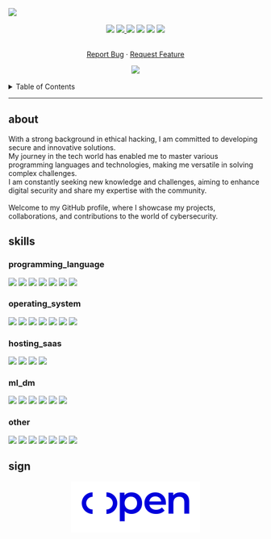 ![](assets/Bottom_up.svg)

<!--   my-icons -->
<p align="center">
</a>
    <a href="https://github.com/adjordjevick/adjordjevick"><img src="https://img.shields.io/badge/status-update-greengreen.svg?style=for-the-badge"></a>
    <a href="https://github.com/adjordjevick/adjordjevick/graphs/contributors"><img src="https://img.shields.io/github/contributors/adjordjevick/adjordjevick?style=for-the-badge">
    <a href="https://github.com/adjordjevick/adjordjevick/stargazers"><img src="https://img.shields.io/github/stars/adjordjevick/adjordjevick?style=for-the-badge"></a>
    <a href="https://github.com/adjordjevick/adjordjevick/network/members"><img src="https://img.shields.io/github/forks/adjordjevick/adjordjevick.svg?style=for-the-badge"></a>
    <a href="https://github.com/adjordjevick/adjordjevick/issues"><img src="https://img.shields.io/github/issues/adjordjevick/adjordjevick.svg?style=for-the-badge"></a>
    <a href="https://github.com/adjordjevick/adjordjevick/blob/master/LICENSE"><img src="https://img.shields.io/github/license/adjordjevick/adjordjevick.svg?style=for-the-badge"></a>
</p>

<!-- PROJECT SHIELDS -->
<!--
*** I'm using markdown "reference style" links for readability.
*** Reference links are enclosed in brackets [ ] instead of parentheses ( ).
*** See the bottom of this document for the declaration of the reference variables
*** for contributors-url, forks-url, etc. This is an optional, concise syntax you may use.
*** https://www.markdownguide.org/basic-syntax/#reference-style-links
-->

<!-- PROJECT LOGO -->
  <p align="center">
    <br />
    <a href="https://github.com/adjordjevick/adjordjevick/issues">Report Bug</a>
    ·
    <a href="https://github.com/adjordjevick/adjordjevick/pulls">Request Feature</a>
  </p>
</div>

<!--   my-header-img
![](./src/header_.png)
<a href="https://www.python.org/"><img src="https://upload.wikimedia.org/wikipedia/commons/c/c3/Python-logo-notext.svg" align="right" height="48" width="48" ></a>
<img align="right" src='https://user-images.githubusercontent.com/5713670/87202985-820dcb80-c2b6-11ea-9f56-7ec461c497c3.gif' width='50"'>
-->
<!--   my-ticker -->
<p align="center">
  <img src="https://readme-typing-svg.herokuapp.com?font=Fira+Code&weight=200&duration=4000&pause=500&color=0000FF&center=true&vCenter=true&random=false&width=800&height=100&lines=Exploring+the+Digital+Frontier;Expert+in+%3CH4ck1ng_%3E+%26+%3CPr0gr4mm1ng_%3E;Innovating+in+Cyber+Security+and+Tech+Solutions">
</p>



<!-- TABLE OF CONTENTS -->
<details>
  <summary>Table of Contents</summary>
  <ol>
    <li><a href="#about">about</a></li>
    <li><a href="#skills">skills</a></li>
     <ul>
        <li><a href="#programming_language">programming_language</a></li>
        <li><a href="#operating_system">operating system</a></li>
        <li><a href="#hosting_saas">hosting_saas</a></li>
        <li><a href="#ml_dm">ml_dm</a></li>
        <li><a href="#other">other</a></li>
     </ul>
    <li><a href="#sign">sign</a></li>
  </ol>
</details>

<!--
    <li><a href="#roadmap">Roadmap</a></li>
    <li><a href="#contributing">Contributing</a></li>
    <li><a href="#license">License</a></li>
    <li><a href="#contact">Contact</a></li>
    <li><a href="#acknowledgments">Acknowledgments</a></li>
<img align="center" src="https://streak-stats.demolab.com?user=Pr0xyG33k&theme=transparent&line_height=60&hide_border=false&show_icons=true" />
-->
---

<h2>about</h2>
With a strong background in ethical hacking, I am committed to developing secure and innovative solutions.
</br>
My journey in the tech world has enabled me to master various programming languages and technologies, making me versatile in solving complex challenges.
</br>
I am constantly seeking new knowledge and challenges, aiming to enhance digital security and share my expertise with the community. 
</br>
</br>
Welcome to my GitHub profile, where I showcase my projects, collaborations, and contributions to the world of cybersecurity.

<!--   my-programming -->
<h2>skills</h2>
<h3>programming_language</h3>
<div align="left">
  <code><img height="25" src="https://img.shields.io/badge/Python-14354C?style=for-the-badge&logo=python&logoColor=white"/></code>
  <code><img height="25" src="https://img.shields.io/badge/Shell_Script-121011?style=for-the-badge&logo=gnu-bash&logoColor=white"/></code>
  <code><img height="25" src="https://img.shields.io/badge/React-20232A?style=for-the-badge&logo=react&logoColor=61DAFB"/></code>
  <code><img height="25" src="https://img.shields.io/badge/Node.js-339933?style=for-the-badge&logo=nodedotjs&logoColor=white"/></code>
  <code><img height="25" src="https://img.shields.io/badge/JavaScript-F7DF1E?style=for-the-badge&logo=javascript&logoColor=black"/></code>
  <code><img height="25" src="https://img.shields.io/badge/C%2B%2B-00599C?style=for-the-badge&logo=c%2B%2B&logoColor=white"/></code>
  <code><img height="25" src="https://img.shields.io/badge/PowerShell-%235391FE.svg?style=for-the-badge&logo=powershell&logoColor=white"/></code>
</div>

<h3>operating_system</h3>
<div align="left">
   <code><img height="25" src="https://img.shields.io/badge/Windows-017AD7?style=for-the-badge&logo=windows&logoColor=white"/></code>
   <code><img height="25" src="https://img.shields.io/badge/Kali-268BEE?style=for-the-badge&logo=kalilinux&logoColor=white"/></code>
   <code><img height="25" src="https://img.shields.io/badge/Red%20Hat-EE0000?style=for-the-badge&logo=redhat&logoColor=white"/></code>
   <code><img height="25" src="https://img.shields.io/badge/cent%20os-002260?style=for-the-badge&logo=centos&logoColor=F0F0F0"/></code>
   <code><img height="25" src="https://img.shields.io/badge/Debian-D70A53?style=for-the-badge&logo=debian&logoColor=white"/></code>
   <code><img height="25" src="https://img.shields.io/badge/Ubuntu-E95420?style=for-the-badge&logo=ubuntu&logoColor=white"/></code>
   <code><img height="25" src="https://img.shields.io/badge/-RaspberryPi-C51A4A?style=for-the-badge&logo=Raspberry-Pi"/></code>
</div>

<h3>hosting_saas</h3>
<div align="left">
  <code><img height="25" src="https://img.shields.io/badge/Kubernetes-326DE6?style=for-the-badge&logo=kubernetes&logoColor=white"/></code>
  <code><img height="25" src="https://img.shields.io/badge/Amazon_AWS-232F3E?style=for-the-badge&logo=amazon-aws&logoColor=white"/></code>
  <code><img height="25" src="https://img.shields.io/badge/ovh-%23123F6D.svg?style=for-the-badge&logo=ovh&logoColor=#123F6D"/></code>
  <code><img height="25" src="https://img.shields.io/badge/azure-%230072C6.svg?style=for-the-badge&logo=microsoftazure&logoColor=white"/></code>
</div>

<h3>ml_dm</h3>
<div align="left">
  <code><img height="25" src="https://img.shields.io/badge/numpy-%23013243.svg?style=for-the-badge&logo=numpy&logoColor=white"/></code>
  <code><img height="25" src="https://img.shields.io/badge/PyTorch-%23EE4C2C.svg?style=for-the-badge&logo=PyTorch&logoColor=white"/></code>
  <code><img height="25" src="https://img.shields.io/badge/pandas-150458?style=for-the-badge&logo=pandas&logoColor=white"/></code>
  <code><img height="25" src="https://img.shields.io/badge/CUDA-76B900?style=for-the-badge&logo=NVIDIA&logoColor=white"/></code>
  <code><img height="25" src="https://img.shields.io/badge/cuDNN-0769AD?style=for-the-badge&logo=NVIDIA&logoColor=white"/></code>
  <code><img height="25" src="https://img.shields.io/badge/Lua-2C2D72?style=for-the-badge&logo=lua&logoColor=white"/></code>
  
</div>

<h3>other</h3>
<div align="left">
  <code><img height="25" src="https://img.shields.io/badge/ansible-%231A1918.svg?style=for-the-badge&logo=ansible&logoColor=white"/></code>
  <code><img height="25" src="https://img.shields.io/badge/docker-%230db7ed.svg?style=for-the-badge&logo=docker&logoColor=white"/></code>
  <code><img height="25" src="https://img.shields.io/badge/-ElasticSearch-005571?style=for-the-badge&logo=elasticsearch"/></code>
  <code><img height="25" src="https://img.shields.io/badge/grafana-%23F46800.svg?style=for-the-badge&logo=grafana&logoColor=white"/></code>
  <code><img height="25" src="https://img.shields.io/badge/Kibana-005571?style=for-the-badge&logo=Kibana&logoColor=white"/></code>
  <code><img height="25" src="https://img.shields.io/badge/pihole-%2396060C.svg?style=for-the-badge&logo=pi-hole&logoColor=white"/></code>
  <code><img height="25" src="https://img.shields.io/badge/-Swagger-%23Clojure?style=for-the-badge&logo=swagger&logoColor=white"/></code>
</div>

<h2>sign</h2>
<div align="center">
  <img height="100" src="tmp/OPEN_POSITIF.png"/>

<!--
<h2>social</h2> 
<div align="left">  
  <a href="https://discordapp.com/users/363663109577113601" alt="Discord">
    <code><img src="https://img.shields.io/badge/-Discord-8B89CC?style=for-the-badge&logo=Discord&logoColor=white"/></code>
   <a href="https://github.com/Pr0xyG33k/" alt="Github">
    <code><img src="https://img.shields.io/badge/GitHub-100000?style=for-the-badge&logo=github&logoColor=white"/></code>
   <a href="https://twitter.com/Pr0xyG33k" alt="Twitter">
    <code><img src="https://img.shields.io/badge/Twitter-1DA1F2?style=for-the-badge&logo=twitter&logoColor=white" width="100"/></code>
   <a href="https://t.me/Pr0xyG33k/" alt="Telegram">
    <code><img src="https://img.shields.io/badge/Telegram-2CA5E0?style=for-the-badge&logo=telegram&logoColor=white"/></code>
   <a href="https://www.reddit.com/user/Pr0xyG33k" alt="Reddit">
    <code><img src="https://img.shields.io/badge/Reddit-FF4500?style=for-the-badge&logo=Reddit&logoColor=white"/></code>
  <a href="mailto:pr0xyg33k.w3b@gmail.com" alt="Gmail">
    <code><img src="https://img.shields.io/badge/Gmail-D14836?style=for-the-badge&logo=gmail&logoColor=white"/></code>
</div>
<h2>github_statistics</h2>
<a href="https://github.com/Pr0xyG33k">
<img align="center" src="https://repobeats.axiom.co/api/embed/67c69a3848fafad2660102334b65eed340703fe0.svg" alt="**SEU NOME** Repobeats analytics image"/>
-->
